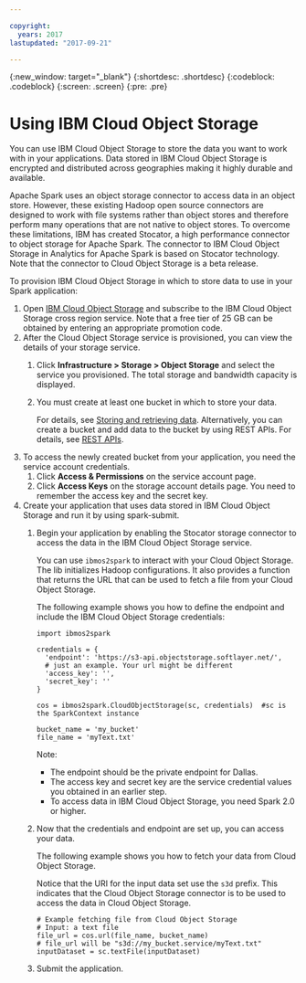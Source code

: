 ```yaml
---

copyright:
  years: 2017
lastupdated: "2017-09-21"

---
```


<!-- Attribute definitions -->
{:new_window: target="_blank"}
{:shortdesc: .shortdesc}
{:codeblock: .codeblock}
{:screen: .screen}
{:pre: .pre}

# Using IBM Cloud Object Storage

You can use IBM Cloud Object Storage to store the data you want to work
with in your applications. Data stored in IBM Cloud Object Storage is
encrypted and distributed across geographies making it highly durable
and available.


Apache Spark uses an object storage connector to access data in an
object store. However, these existing Hadoop open source connectors are
designed to work with file systems rather than object stores and
therefore perform many operations that are not native to object stores.
To overcome these limitations, IBM has created Stocator, a high
performance connector to object storage for Apache Spark. The connector
to IBM Cloud Object Storage in Analytics for Apache Spark is based on
Stocator technology. Note that the connector to Cloud Object Storage is
a beta release.



To provision IBM Cloud Object Storage in which to store data to use in
your Spark application:

1.  Open [IBM Cloud Object
    Storage](https://www.ibm.com/cloud-computing/bluemix/cloud-object-storage "(Opens in a new tab or window)")
    and subscribe to the IBM Cloud Object Storage cross region service.
    Note that a free tier of 25 GB can be obtained by entering an appropriate promotion code.
2.  After the Cloud Object Storage service is provisioned, you can view the details of your storage service.
    1.  Click **Infrastructure \> Storage \> Object  Storage** and select the service you provisioned. The total storage and bandwidth capacity is displayed.

    2.  You must create at least one bucket in which to store your data.

        For details, see [Storing and retrieving
        data](https://ibm-public-cos.github.io/crs-docs/storing-and-retrieving-objects "(Opens in a new tab or window)").  Alternatively, you can create a bucket and add data to the bucket by using REST APIs. For details, see [REST
        APIs](https://ibm-public-cos.github.io/crs-docs/about-compatibility-api "(Opens in a new tab or window)").
3.  To access the newly created bucket from your application, you need the service account credentials.
    1.  Click **Access & Permissions** on the service account page.
    2.  Click **Access Keys** on the storage account details page. You need to remember the access key and the secret key.
4.  Create your application that uses data stored in IBM Cloud Object Storage and run it by using spark-submit.
    1.  Begin your application by enabling the Stocator storage connector to access the data in the IBM Cloud Object Storage service.

        You can use `ibmos2spark` to interact with your Cloud Object Storage. The lib initializes Hadoop configurations. It also provides a function that returns the URL that can be used to fetch a file from your Cloud Object Storage.

        The following example shows you how to define the endpoint and include the IBM Cloud Object Storage credentials:
        ```
        import ibmos2spark

        credentials = {
          'endpoint': 'https://s3-api.objectstorage.softlayer.net/',  
          # just an example. Your url might be different
          'access_key': '',
          'secret_key': ''
        }

        cos = ibmos2spark.CloudObjectStorage(sc, credentials)  #sc is the SparkContext instance

        bucket_name = 'my_bucket'
        file_name = 'myText.txt'
        ```

        Note:

          - The endpoint should be the private endpoint for Dallas.
          - The access key and secret key are the service credential
            values you obtained in an earlier step.
          - To access data in IBM Cloud Object Storage, you need Spark 2.0 or higher.

    2.  Now that the credentials and endpoint are set up, you can access your data.

        The following example shows you how to fetch your data from Cloud Object Storage.

        Notice that the URI for the input data set use the `s3d` prefix.
        This indicates that the Cloud Object Storage connector is to be used to access the data in Cloud Object Storage.

        ```
        # Example fetching file from Cloud Object Storage
        # Input: a text file
        file_url = cos.url(file_name, bucket_name)
        # file_url will be "s3d://my_bucket.service/myText.txt"
        inputDataset = sc.textFile(inputDataset)
        ```

    3.  Submit the application.
